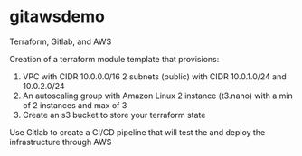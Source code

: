 # gitawsdemo
Terraform, Gitlab, and AWS
    
Creation of a terraform module template that provisions:
	
1. VPC with CIDR 10.0.0.0/16
2 subnets (public) with CIDR 10.0.1.0/24 and 10.0.2.0/24
3. An autoscaling group with Amazon Linux 2 instance (t3.nano) with a min of 2 instances and max of 3
4. Create an s3 bucket to store your terraform state
	
Use Gitlab to create a CI/CD pipeline that will test the and deploy the infrastructure through AWS

